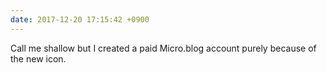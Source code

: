 ```yaml
---
date: 2017-12-20 17:15:42 +0900
---
```

Call me shallow but I created a paid Micro.blog account purely because of the new icon.
